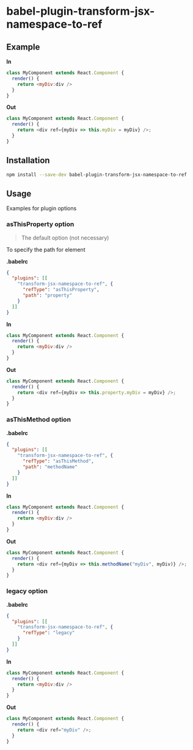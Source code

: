 # babel-plugin-transform-jsx-namespace-to-ref

## Example

**In**

```javascript
class MyComponent extends React.Component {
  render() {
    return <myDiv:div />
  }
}
```

**Out**

```javascript
class MyComponent extends React.Component {
  render() {
    return <div ref={myDiv => this.myDiv = myDiv} />;
  }
}
```

## Installation

```sh
npm install --save-dev babel-plugin-transform-jsx-namespace-to-ref
```

## Usage

Examples for plugin options

### asThisProperty option

> The default option (not necessary)

To specify the path for element

**.babelrc**

```json
{
  "plugins": [[
    "transform-jsx-namespace-to-ref", {
      "refType": "asThisProperty",
      "path": "property"
    }
  ]]
}
```

**In**

```javascript
class MyComponent extends React.Component {
  render() {
    return <myDiv:div />
  }
}
```

**Out**

```javascript
class MyComponent extends React.Component {
  render() {
    return <div ref={myDiv => this.property.myDiv = myDiv} />;
  }
}
```

### asThisMethod option

**.babelrc**

```json
{
  "plugins": [[
    "transform-jsx-namespace-to-ref", {
      "refType": "asThisMethod",
      "path": "methodName"
    }
  ]]
}
```

**In**

```javascript
class MyComponent extends React.Component {
  render() {
    return <myDiv:div />
  }
}
```

**Out**

```javascript
class MyComponent extends React.Component {
  render() {
    return <div ref={myDiv => this.methodName("myDiv", myDiv)} />;
  }
}
```

### legacy option

**.babelrc**

```json
{
  "plugins": [[
    "transform-jsx-namespace-to-ref", {
      "refType": "legacy"
    }
  ]]
}
```

**In**

```javascript
class MyComponent extends React.Component {
  render() {
    return <myDiv:div />
  }
}
```

**Out**

```javascript
class MyComponent extends React.Component {
  render() {
    return <div ref="myDiv" />;
  }
}
```
